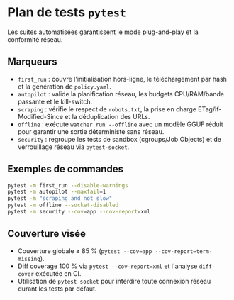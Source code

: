 # Plan de tests `pytest`

Les suites automatisées garantissent le mode plug-and-play et la conformité réseau.

## Marqueurs

- `first_run` : couvre l'initialisation hors-ligne, le téléchargement par hash et la génération de `policy.yaml`.
- `autopilot` : valide la planification réseau, les budgets CPU/RAM/bande passante et le kill-switch.
- `scraping` : vérifie le respect de `robots.txt`, la prise en charge ETag/If-Modified-Since et la déduplication des URLs.
- `offline` : exécute `watcher run --offline` avec un modèle GGUF réduit pour garantir une sortie déterministe sans réseau.
- `security` : regroupe les tests de sandbox (cgroups/Job Objects) et de verrouillage réseau via `pytest-socket`.

## Exemples de commandes

```bash
pytest -m first_run --disable-warnings
pytest -m autopilot --maxfail=1
pytest -m "scraping and not slow"
pytest -m offline --socket-disabled
pytest -m security --cov=app --cov-report=xml
```

## Couverture visée

- Couverture globale ≥ 85 % (`pytest --cov=app --cov-report=term-missing`).
- Diff coverage 100 % via `pytest --cov-report=xml` et l'analyse `diff-cover` exécutée en CI.
- Utilisation de `pytest-socket` pour interdire toute connexion réseau durant les tests par défaut.

